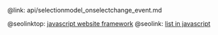 @link: api/selectionmodel_onselectchange_event.md

@seolinktop: [javascript website framework](https://webix.com)
@seolink: [list in javascript](https://webix.com/widget/list/)